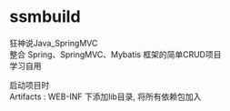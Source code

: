 # ssmbuild

狂神说Java_SpringMVC  
整合 Spring、SpringMVC、Mybatis 框架的简单CRUD项目  
学习自用

启动项目时  
Artifacts : WEB-INF 下添加lib目录, 将所有依赖包加入